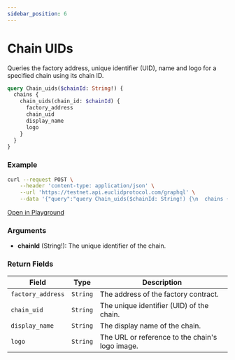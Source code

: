 ```yaml
---
sidebar_position: 6
---
```

# Chain UIDs

Queries the factory address, unique identifier (UID), name and logo for a specified chain using its chain ID.

```graphql
query Chain_uids($chainId: String!) {
  chains {
    chain_uids(chain_id: $chainId) {
      factory_address
      chain_uid
      display_name
      logo
    }
  }
}
```

### Example

```bash
curl --request POST \
    --header 'content-type: application/json' \
    --url 'https://testnet.api.euclidprotocol.com/graphql' \
    --data '{"query":"query Chain_uids($chainId: String!) {\n  chains {\n    chain_uids(chain_id: $chainId) {\n      factory_address\n      chain_uid\n      display_name\n      logo\n    }\n  }\n}","variables":{"chainId":"nibiru-testnet-1"}}'
```

[Open in Playground](https://testnet.api.euclidprotocol.com/?explorerURLState=N4IgJg9gxgrgtgUwHYBcQC4QEcYIE4CeABAMIAWAhgJZID6MVYAzgBQAkUlNAkmOkQGUUeGgHMAhAEoiwADpIiRTtSRMZ8xYuU16jVtrqN%2BHLkl7S5CzYoBmFKCgiFaFMGDwImTDdaWndYD7WYFRMAA4ANhQEtEgUiEGaERCiEIkAvj6ZSOkgADQgAG4UIhQARhGeGCCWirIgBrz1-PVIVGVUeDAAtCieKEgIKN0AjPXyuelAA)

### Arguments

- **chainId** (String!): The unique identifier of the chain.

### Return Fields

| **Field**          | **Type** | **Description**                                      |
|--------------------|----------|------------------------------------------------------|
| `factory_address`  | `String` | The address of the factory contract.                 |
| `chain_uid`        | `String` | The unique identifier (UID) of the chain.            |
| `display_name`     | `String` | The display name of the chain.                       |
| `logo`             | `String` | The URL or reference to the chain's logo image.      |